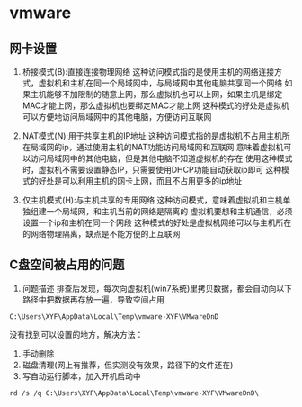 # vmware

## 网卡设置
1. 桥接模式(B):直接连接物理网络
这种访问模式指的是使用主机的网络连接方式，虚拟机和主机在同一个局域网中，与局域网中其他电脑共享同一个网络
如果主机能够不加限制的随意上网，那么虚拟机也可以上网，如果主机是绑定MAC才能上网，那么虚拟机也要绑定MAC才能上网
这种模式的好处是虚拟机可以方便地访问局域网中的其他电脑，方便访问互联网

2. NAT模式(N):用于共享主机的IP地址
这种访问模式指的是虚拟机不占用主机所在局域网的ip，通过使用主机的NAT功能访问局域网和互联网
意味着虚拟机可以访问局域网中的其他电脑，但是其他电脑不知道虚拟机的存在
使用这种模式时，虚拟机不需要设置静态IP，只需要使用DHCP功能自动获取ip即可
这种模式的好处是可以利用主机的网卡上网，而且不占用更多的ip地址

3. 仅主机模式(H):与主机共享的专用网络
这种访问模式，意味着虚拟机和主机单独组建一个局域网，和主机当前的网络是隔离的
虚拟机要想和主机通信，必须设置一个ip和主机在同一个网段
这种模式的好处是虚拟机网络可以与主机所在的网络物理隔离，缺点是不能方便的上互联网


## C盘空间被占用的问题
1. 问题描述
排查后发现，每次向虚拟机(win7系统)里拷贝数据，都会自动向以下路径中把数据再存放一遍，导致空间占用
```
C:\Users\XYF\AppData\Local\Temp\vmware-XYF\VMwareDnD
```
没有找到可以设置的地方，解决方法：
1. 手动删除
2. 磁盘清理(网上有推荐，但实测没有效果，路径下的文件还在)
3. 写自动运行脚本，加入开机启动中
```
rd /s /q C:\Users\XYF\AppData\Local\Temp\vmware-XYF\VMwareDnD\
```